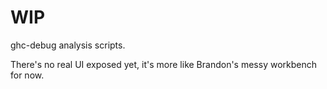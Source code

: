 # WIP

ghc-debug analysis scripts.

There's no real UI exposed yet, it's more like Brandon's messy workbench for now.
